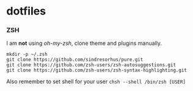# dotfiles

### ZSH
I am **not** using *oh-my-zsh*, clone theme and plugins manually.
```
mkdir -p ~/.zsh
git clone https://github.com/sindresorhus/pure.git
git clone https://github.com/zsh-users/zsh-autosuggestions.git
git clone https://github.com/zsh-users/zsh-syntax-highlighting.git
```

Also remember to set shell for your user
`chsh --shell /bin/zsh [USER]`

